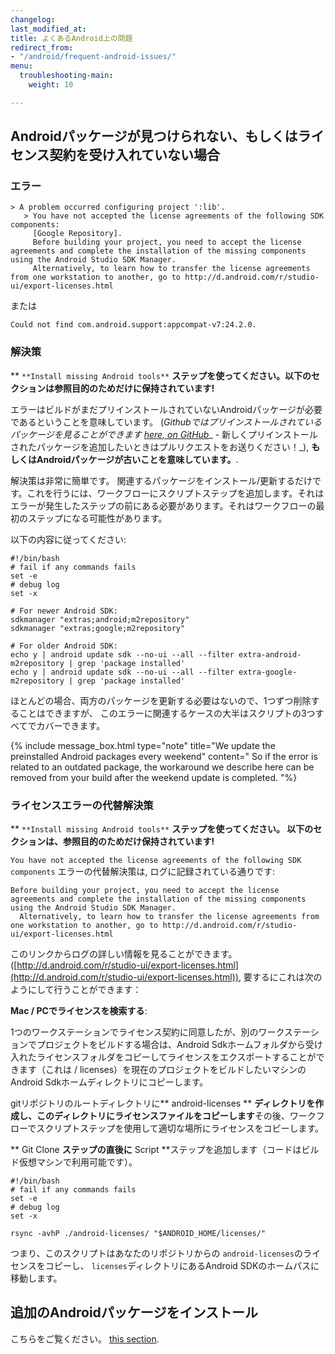```yaml
---
changelog: 
last_modified_at: 
title: よくあるAndroid上の問題
redirect_from:
- "/android/frequent-android-issues/"
menu:
  troubleshooting-main:
    weight: 10

---
```

## Androidパッケージが見つけられない、もしくはライセンス契約を受け入れていない場合

### エラー

    > A problem occurred configuring project ':lib'.
       > You have not accepted the license agreements of the following SDK components:
         [Google Repository].
         Before building your project, you need to accept the license agreements and complete the installation of the missing components using the Android Studio SDK Manager.
         Alternatively, to learn how to transfer the license agreements from one workstation to another, go to http://d.android.com/r/studio-ui/export-licenses.html

または

    Could not find com.android.support:appcompat-v7:24.2.0.

### 解決策

** `**Install missing Android tools**` **ステップを使ってください。以下のセクションは参照目的のためだけに保持されています!**

エラーはビルドがまだプリインストールされていないAndroidパッケージが必要であるということを意味しています。
(_Githubではプリインストールされているパッケージを見ることができます_ [_here, on GitHub_](https://github.com/bitrise-docker/android/blob/master/Dockerfile#L30)_ -
新しくプリインストールされたパッケージを追加したいときはプルリクエストをお送りください！_),
**もしくはAndroidパッケージが古いことを意味しています。**.

解決策は非常に簡単です。
関連するパッケージをインストール/更新するだけです。これを行うには、ワークフローにスクリプトステップを追加します。それはエラーが発生したステップの前にある必要があります。それはワークフローの最初のステップになる可能性があります。

以下の内容に従ってください:

    #!/bin/bash
    # fail if any commands fails
    set -e
    # debug log
    set -x

    # For newer Android SDK:
    sdkmanager "extras;android;m2repository"
    sdkmanager "extras;google;m2repository"

    # For older Android SDK:
    echo y | android update sdk --no-ui --all --filter extra-android-m2repository | grep 'package installed'
    echo y | android update sdk --no-ui --all --filter extra-google-m2repository | grep 'package installed'

ほとんどの場合、両方のパッケージを更新する必要はないので、1つずつ削除することはできますが、
このエラーに関連するケースの大半はスクリプトの3つすべてでカバーできます。

{% include message_box.html type="note" title="We update the preinstalled Android packages every weekend" content=" So if the error is related to an outdated package, the workaround we describe here can be removed from your build after the weekend update is completed. "%}

### ライセンスエラーの代替解決策

** `**Install missing Android tools**` **ステップを使ってください。  以下のセクションは、参照目的のためだけ保持されています!**

`You have not accepted the license agreements of the following SDK components`
エラーの代替解決策は, ログに記録されている通りです:

    Before building your project, you need to accept the license agreements and complete the installation of the missing components using the Android Studio SDK Manager.
      Alternatively, to learn how to transfer the license agreements from one workstation to another, go to http://d.android.com/r/studio-ui/export-licenses.html

このリンクからログの詳しい情報を見ることができます。
([http://d.android.com/r/studio-ui/export-licenses.html](http://d.android.com/r/studio-ui/export-licenses.html)),
要するにこれは次のようにして行うことができます：

**Mac / PCでライセンスを検索する**:

1つのワークステーションでライセンス契約に同意したが、別のワークステーションでプロジェクトをビルドする場合は、Android Sdkホームフォルダから受け入れたライセンスフォルダをコピーしてライセンスをエクスポートすることができます（これは<android sdk home path > / licenses）を現在のプロジェクトをビルドしたいマシンのAndroid Sdkホームディレクトリにコピーします。

gitリポジトリのルートディレクトリに** android-licenses ** **ディレクトリを作成し、このディレクトリにライセンスファイルをコピーします**その後、ワークフローでスクリプトステップを使用して適切な場所にライセンスをコピーします。

** Git Clone **ステップの直後に** Script **ステップを追加します（コードはビルド仮想マシンで利用可能です）。

    #!/bin/bash
    # fail if any commands fails
    set -e
    # debug log
    set -x

    rsync -avhP ./android-licenses/ "$ANDROID_HOME/licenses/"

つまり、このスクリプトはあなたのリポジトリからの `android-licenses`のライセンスをコピーし、
`licenses`ディレクトリにあるAndroid SDKのホームパスに移動します。

## 追加のAndroidパッケージをインストール

こちらをご覧ください。 [this section](/tips-and-tricks/android-tips-and-tricks/#how-to-install-an-additional-android-sdk-package).